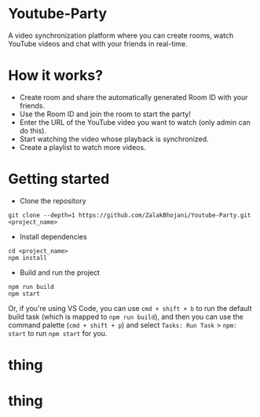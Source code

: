 # Youtube-Party
A video synchronization platform where you can create rooms, watch YouTube videos and chat with your friends in real-time.

# How it works?
- Create room and share the automatically generated Room ID with your friends.
- Use the Room ID and join the room to start the party!
- Enter the URL of the YouTube video you want to watch (only admin can do this).
- Start watching the video whose playback is synchronized.
- Create a playlist to watch more videos.


# Getting started
- Clone the repository
```
git clone --depth=1 https://github.com/ZalakBhojani/Youtube-Party.git <project_name>
```

- Install dependencies
```
cd <project_name>
npm install
```

- Build and run the project
```
npm run build
npm start
```
Or, if you're using VS Code, you can use `cmd + shift + b` to run the default build task (which is mapped to `npm run build`), and then you can use the command palette (`cmd + shift + p`) and select `Tasks: Run Task` > `npm: start` to run `npm start` for you.
# thing
# thing
